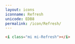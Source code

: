 ```yaml
---
layout: icons
iconname: Refresh
unicode: EDB8
permalink: /icon/Refresh/
---
```


``` html
<i class="mi mi-Refresh"></i>
```
